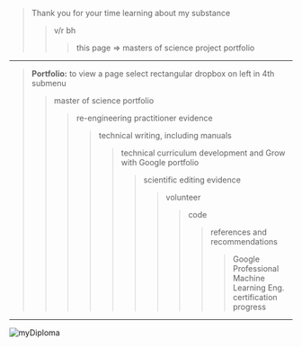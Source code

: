 > Thank you for your time learning about my substance
>> v/r bh   
>>> this page => masters of science project portfolio
 
---------

> **Portfolio:** to view a page select rectangular dropbox on left in 4th submenu    
>> master of science portfolio  
>>> re-engineering practitioner evidence  
>>>> technical writing, including manuals  
>>>>> technical curriculum development and Grow with Google portfolio  
>>>>>> scientific editing evidence  
>>>>>>> volunteer    
>>>>>>>> code  
>>>>>>>>> references and recommendations 
>>>>>>>>>> Google Professional Machine Learning Eng. certification progress  

-----------
![myDiploma](https://user-images.githubusercontent.com/59778456/193809493-8ac709d1-9db2-42dd-9a4b-3eec03a80a5d.JPG)
